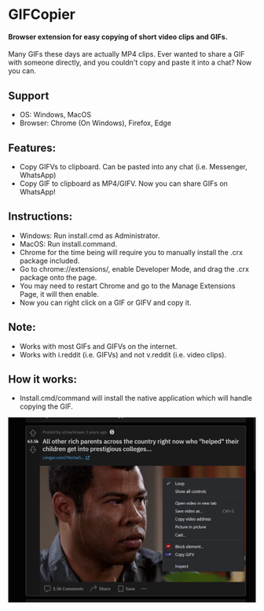 # GIFCopier

#### Browser extension for easy copying of short video clips and GIFs.

Many GIFs these days are actually MP4 clips. Ever wanted to share a GIF with someone directly, and you couldn't copy and paste it into a chat? Now you can.

## Support
- OS: Windows, MacOS
- Browser: Chrome (On Windows), Firefox, Edge

## Features:
- Copy GIFVs to clipboard. Can be pasted into any chat (i.e. Messenger, WhatsApp)
- Copy GIF to clipboard as MP4/GIFV. Now you can share GIFs on WhatsApp!

## Instructions:

- Windows: Run install.cmd as Administrator.
- MacOS: Run install.command.
- Chrome for the time being will require you to manually install the .crx package included.
- Go to chrome://extensions/, enable Developer Mode, and drag the .crx package onto the page.
- You may need to restart Chrome and go to the Manage Extensions Page, it will then enable.
- Now you can right click on a GIF or GIFV and copy it.

## Note:
- Works with most GIFs and GIFVs on the internet.
- Works with i.reddit (i.e. GIFVs) and not v.reddit (i.e. video clips).

## How it works:
- Install.cmd/command will install the native application which will handle copying the GIF.

![Demo of extension](/install/demo.png?raw=true)

